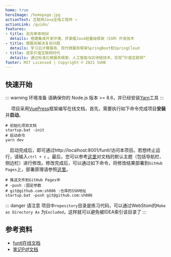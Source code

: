 ```yaml
---
home: true
heroImage: /homepage.jpg
actionText: 互联网Java全栈工程师 →
actionLink: /guide/
features:
- title: 走向单体地狱
  details: 搭建集成开发环境，并掌握Java轻量级框架（SSM）开发技术
- title: 微服务解决复杂问题
  details: 学习云计算服务、现代微服务框架SpringBoot和SpringCloud
- title: 进军价值互联网时代
  details: 通过标准化微服务框架、人工智能与区块链技术，实现”价值互联网“
footer: MIT Licensed | Copyright © 2021 SUHE
---
```


## 快速开始

::: warning 环境准备
请确保你的 Node.js 版本 >= 8.6，并已经安装[Yarn](https://yarnpkg.com/)工具
:::

​	　项目采用[VuePress](https://vuepress.vuejs.org/zh/)框架编写在线文档，首先，需要执行如下命令完成项目**安装**并**启动**。

```shell
# 初始化项目文档
startup.bat -init
# 启动命令
yarn dev
```

​	　启动完成后，即可通过<a>http://localhost:8001/funtl/</a>访问本项目。若想终止运行，请输入`ctrl + c` 。最后，您可以参考[这里](https://vuepress.vuejs.org/zh/theme/default-theme-config.html)对文档的默认主题（包括导航栏、侧边栏）进行修改。修改完成后，可以通过如下命令，将修改结果部署到`GitHub Pages`上，部署原理请参照[这里](https://vuepress.vuejs.org/zh/guide/deploy.html#github-pages)。

```shell
# 推送文件到GitHub Pages中
# -push :固定参数 
# git@github.com:sh086 :仓库的SSH地址
startup.bat -push git@github.com:sh086
```



:::  danger 请注意
项目中`repository`目录是练习代码，可以通过WebStom的`Make as Directory As` 为`Excluded`，这样就可以避免被IDEA索引该目录了
:::



## 参考资料

- [funtl在线文档](https://sh086.github.io/funtl/)
- [笔记Pdf文档]()

